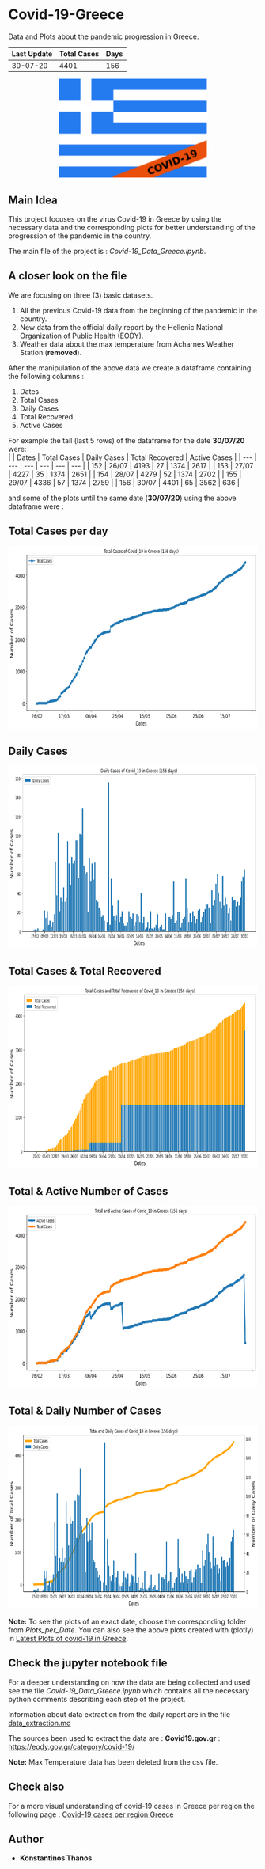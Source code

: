 # Covid-19-Greece
Data and Plots about the pandemic progression in Greece. 

| Last Update | Total Cases | Days |
|     ---     |     ---     |  --- |
|  30-07-20   |     4401    |  156 |

<p align="center">
  <img width="300" height="200" src="imgs/flag.png">
</p>

## Main Idea
This project focuses on the virus Covid-19 in Greece by using the necessary data and the corresponding plots for better understanding of the progression of the pandemic in the country.

The main file of the project is : *Covid-19_Data_Greece.ipynb*.  

## A closer look on the file

We are focusing on three (3) basic datasets.

1. All the previous Covid-19 data from the beginning of the pandemic in the country.
2. New data from the official daily report by the Hellenic National Organization of Public Health (EODY).
3. Weather data about the max temperature from Acharnes Weather Station (**removed**).

After the manipulation of the above data we create a dataframe containing the following columns :

1. Dates
2. Total Cases
3. Daily Cases
4. Total Recovered
5. Active Cases

For example the tail (last 5 rows) of the dataframe for the date **30/07/20** were:  
|       |     Dates   |	Total Cases |	Daily Cases | Total Recovered | Active Cases | 
|  ---  |      ---    |     ---     |     ---    |       ---        |      ---     |
|  152  |    26/07    |    4193     |     27     |       1374       |      2617    |
|  153  |    27/07    |    4227     |     35     |       1374       |      2651    |
|  154  |    28/07    |    4279     |     52     |       1374       |      2702    |
|  155  |    29/07    |    4336     |     57     |       1374       |      2759    |
|  156  |    30/07    |    4401     |     65     |       3562       |       636    |

and some of the plots until the same date (**30/07/20**) using the above dataframe were :

## Total Cases per day
<p align="center">
  <img width="750" height="370" src="Plots_per_Date/Plots_for_30-07-2020/TotalCases_30-07-2020.png">
</p>

## Daily Cases
<p align="center">
  <img width="750" height="370" src="Plots_per_Date/Plots_for_30-07-2020/DailyCasesBars_30-07-2020.png">
</p>

## Total Cases & Total Recovered
<p align="center">
  <img width="750" height="370" src="Plots_per_Date/Plots_for_30-07-2020/TotalCases_Recovered_30-07-2020.png">
</p>

## Total & Active Number of Cases
<p align="center">
  <img width="750" height="370" src="Plots_per_Date/Plots_for_30-07-2020/Total_ActiveCases_30-07-2020.png">
</p>

## Total & Daily Number of Cases
<p align="center">
  <img width="750" height="370" src="Plots_per_Date/Plots_for_30-07-2020/TotalDaily_30-07-2020.png">
</p>

**Note:** To see the plots of an exact date, choose the corresponding folder from *Plots_per_Date*.
You can also see the above plots created with (plotly) in [Latest Plots of covid-19 in Greece](https://kostasthanos.github.io/svg_map_cases/Data_Plots/Categories/greek_plots.html).

## Check the jupyter notebook file
For a deeper understanding on how the data are being collected and used see the file *Covid-19_Data_Greece.ipynb* which contains all the necessary python comments describing each step of the project. 

Information about data extraction from the daily report are in the file [data_extraction.md](https://github.com/kostasthanos/Covid-19-Greece/blob/master/data_extraction.md)

The sources been used to extract the data are : 
**Covid19.gov.gr** : https://eody.gov.gr/category/covid-19/

**Note:** Max Temperature data has been deleted from the csv file.

## Check also 
For a more visual understanding of covid-19 cases in Greece per region the following page : 
[Covid-19 cases per region Greece](https://kostasthanos.github.io/svg_map_cases/regions_index.html)

## Author
* **Konstantinos Thanos**
